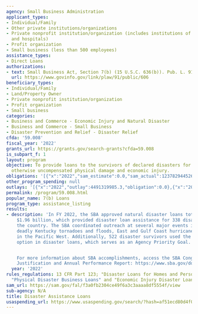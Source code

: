 ```yaml
---
agency: Small Business Administration
applicant_types:
- Individual/Family
- Other private institutions/organizations
- Private nonprofit institution/organization (includes institutions of higher education
  and hospitals)
- Profit organization
- Small business (less than 500 employees)
assistance_types:
- Direct Loans
authorizations:
- text: Small Business Act, Section 7(b) (15 U.S.C. 636(b)). Pub. L. 91, 606.
  url: https://www.govinfo.gov/link/plaw/91/public/606
beneficiary_types:
- Individual/Family
- Land/Property Owner
- Private nonprofit institution/organization
- Profit organization
- Small business
categories:
- Business and Commerce - Economic Injury and Natural Disaster
- Business and Commerce - Small Business
- Disaster Prevention and Relief - Disaster Relief
cfda: '59.008'
fiscal_year: '2022'
grants_url: https://grants.gov/search-grants?cfda=59.008
is_subpart_f: 1
layout: program
objective: To provide loans to the survivors of declared disasters for uninsured or
  otherwise uncompensated physical damage and economic injury.
obligations: '[{"x":"2022","sam_estimate":0.0,"sam_actual":123782944526.0,"usa_spending_actual":0.0},{"x":"2023","sam_estimate":5000000000.0,"sam_actual":0.0,"usa_spending_actual":0.0},{"x":"2024","sam_estimate":1100000000.0,"sam_actual":0.0,"usa_spending_actual":0.0}]'
other_program_spending: null
outlays: '[{"x":"2022","outlay":4491319985.3,"obligation":0.0},{"x":"2023","outlay":182680176.54,"obligation":0.0},{"x":"2024","outlay":158756165.59,"obligation":0.0}]'
permalink: /program/59.008.html
popular_name: 7(b) Loans
program_type: assistance_listing
results:
- description: 'In FY 2022, the SBA approved natural disaster loans totaling over
    $1.96 billion, which provided disaster loan assistance for 338 disasters throughout
    the country. The SBA coordinated outreach at several major events including the
    deadly Kentucky tornadoes and floods, East and Gulf Coast hurricanes, and wildfires
    in the Pacific West. Additionally, 522 disaster survivors used the SBA’s mitigation
    option in disaster loans, which serves as an Agency Priority Goal.


    For more information about SBA accomplishments, access the SBA Congressional Budget
    Justification and Annual Performance Report: https://www.sba.gov/document/report-congressional-budget-justification-annual-performance-report'
  year: '2022'
rules_regulations: 13 CFR Part 123; "Disaster Loans for Homes and Personal Property,
  "Physical Disaster Business Loans" and "Economic Injury Disaster Loans".
sam_url: https://sam.gov/fal/f3a0fb2304ce49f6a3c3aaaa8df5554f/view
sub-agency: N/A
title: Disaster Assistance Loans
usaspending_url: https://www.usaspending.gov/search/?hash=af51ecd80d4f025cebe2e072165e7fd4
---
```

